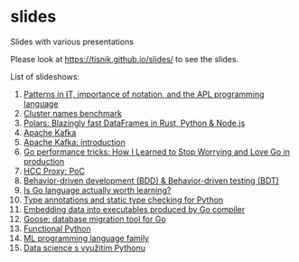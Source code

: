 # slides

Slides with various presentations

Please look at https://tisnik.github.io/slides/ to see the slides.

List of slideshows:

1. [Patterns in IT, importance of notation, and the APL programming language](https://tisnik.github.io/slides/notation_apl.html#/)
1. [Cluster names benchmark](https://tisnik.github.io/slides/cluster_names.html#/)
1. [Polars: Blazingly fast DataFrames in Rust, Python & Node.js](https://tisnik.github.io/slides/polars.html#/)
1. [Apache Kafka](https://tisnik.github.io/slides/kafka.html#/)
1. [Apache Kafka: introduction](https://tisnik.github.io/slides/kafka_introduction.html#/)
1. [Go performance tricks: How I Learned to Stop Worrying and Love Go in production](https://tisnik.github.io/slides/go_performance.html#/)
1. [HCC Proxy: PoC](https://tisnik.github.io/slides/hccp.html#/)
1. [Behavior-driven development (BDD) & Behavior-driven testing (BDT)](https://tisnik.github.io/slides/BDD.html#/)
1. [Is Go language actually worth learning?](https://tisnik.github.io/slides/go.html#/)
1. [Type annotations and static type checking for Python](https://tisnik.github.io/slides/mypy.html#/)
1. [Embedding data into executables produced by Go compiler](https://tisnik.github.io/slides/embedding_data_into_binary.html#/)
1. [Goose: database migration tool for Go](https://tisnik.github.io/slides/goose.html#/)
1. [Functional Python](https://tisnik.github.io/slides/functional_python.html#/)
1. [ML programming language family](https://tisnik.github.io/slides/ml.html#/)
1. [Data science s využitím Pythonu](https://tisnik.github.io/slides/python_data_science.html#/)
